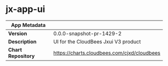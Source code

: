 # jx-app-ui

|App Metadata||
|---|---|
| **Version** | 0.0.0-snapshot-pr-1429-2 |
| **Description** | UI for the CloudBees Jxui V3 product |
| **Chart Repository** | https://charts.cloudbees.com/cjxd/cloudbees |
